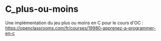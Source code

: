 # C_plus-ou-moins
Une implémentation du jeu plus ou moins en C pour le cours d'OC : https://openclassrooms.com/fr/courses/19980-apprenez-a-programmer-en-c
